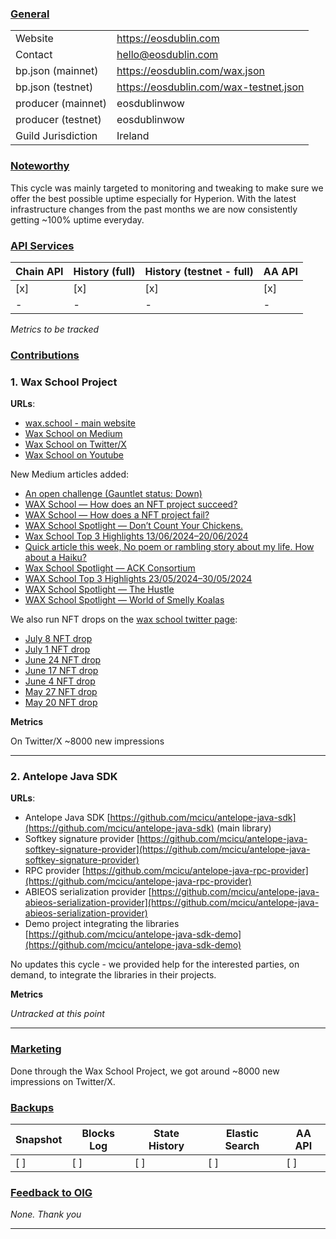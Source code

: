 ### <ins>General</ins>

|  |  |
| --- | --- |
| Website | https://eosdublin.com |
| Contact | hello@eosdublin.com |
| bp.json (mainnet) | https://eosdublin.com/wax.json |
| bp.json (testnet) | https://eosdublin.com/wax-testnet.json |
| producer (mainnet) | eosdublinwow |
| producer (testnet) | eosdublinwow |
| Guild Jurisdiction | Ireland |

### <ins>Noteworthy</ins>
This cycle was mainly targeted to monitoring and tweaking to make sure we offer the best possible uptime especially for Hyperion. With the latest infrastructure changes from the past months we are now consistently getting ~100% uptime everyday.

### <ins>API Services</ins>

| Chain API | History (full) | History (testnet - full) | AA API |
|---|---|---|---|
| [x] | [x] | [x] | [x] |
| - | - | - | - |

*Metrics to be tracked*

### <ins>Contributions</ins>

### 1. Wax School Project 
**URLs**:
- [wax.school - main website](https://wax.school)
- [Wax School on Medium](https://medium.com/@waxblockchain)
- [Wax School on Twitter/X](https://twitter.com/waxschool_)
- [Wax School on Youtube](https://www.youtube.com/channel/UCwV0PjHGLr3jzwkHTLxwlpg)


New Medium articles added:
- [An open challenge (Gauntlet status: Down)](https://medium.com/@waxblockchain/an-open-challenge-gauntlet-status-b3e45895ff7a)
- [WAX School — How does an NFT project succeed?](https://medium.com/@waxblockchain/wax-school-how-does-an-nft-project-succeed-13b752c2616c)
- [WAX School — How does a NFT project fail?](https://medium.com/@waxblockchain/wax-school-how-does-a-nft-project-fail-12e3cc778ae4)
- [WAX School Spotlight — Don’t Count Your Chickens.](https://medium.com/@waxblockchain/wax-school-spotlight-dont-count-your-chickens-802edfcf5dfe)
- [Wax School Top 3 Highlights 13/06/2024–20/06/2024](https://medium.com/@waxblockchain/wax-school-6258e44cbbb4)
- [Quick article this week, No poem or rambling story about my life. How about a Haiku?](https://medium.com/@waxblockchain/quick-article-this-week-no-poem-or-rambling-story-about-my-life-how-about-a-haiku-80c736840e01)
- [Wax School Spotlight — ACK Consortium](https://medium.com/@waxblockchain/wax-school-spotlight-ack-consortium-f5690fd6f6fe)
- [WAX School Top 3 Highlights 23/05/2024–30/05/2024](https://medium.com/@waxblockchain/wax-school-top-3-highlights-23-05-2024-30-05-2024-265150ba3b62)
- [WAX School Spotlight — The Hustle](https://medium.com/@waxblockchain/w-22b25db56f95)
- [WAX School Spotlight — World of Smelly Koalas](https://medium.com/@waxblockchain/wax-school-spotlight-world-of-smelly-koalas-6ba5341c0d25)

We also run NFT drops on the [wax school twitter page](https://twitter.com/waxschool_):
- [July 8 NFT drop](https://x.com/waxschool_/status/1810286221429448795)
- [July 1 NFT drop](https://x.com/waxschool_/status/1807735050038898817)
- [June 24 NFT drop](https://x.com/waxschool_/status/1805236557932036239)
- [June 17 NFT drop](https://x.com/waxschool_/status/1802706572302340217)
- [June 4 NFT drop](https://x.com/waxschool_/status/1797946947900490180)
- [May 27 NFT drop](https://x.com/waxschool_/status/1795089426051194943)
- [May 20 NFT drop](https://x.com/waxschool_/status/1792480758902247812)

**Metrics**

On Twitter/X ~8000 new impressions


---
### 2. Antelope Java SDK

**URLs**:
- Antelope Java SDK [https://github.com/mcicu/antelope-java-sdk](https://github.com/mcicu/antelope-java-sdk) (main library)
- Softkey signature provider [https://github.com/mcicu/antelope-java-softkey-signature-provider](https://github.com/mcicu/antelope-java-softkey-signature-provider) 
- RPC provider [https://github.com/mcicu/antelope-java-rpc-provider](https://github.com/mcicu/antelope-java-rpc-provider)
- ABIEOS serialization provider [https://github.com/mcicu/antelope-java-abieos-serialization-provider](https://github.com/mcicu/antelope-java-abieos-serialization-provider)
- Demo project integrating the libraries
[https://github.com/mcicu/antelope-java-sdk-demo](https://github.com/mcicu/antelope-java-sdk-demo)

No updates this cycle - we provided help for the interested parties, on demand, to integrate the libraries in their projects.

**Metrics**

*Untracked at this point*

---

### <ins>Marketing</ins>
Done through the Wax School Project, we got around ~8000 new impressions on Twitter/X.

### <ins>Backups </ins>

| Snapshot | Blocks Log | State History | Elastic Search | AA API |
|--------|--------|--------|--------|--------|
| [ ] | [ ] | [ ] | [ ] | [ ] |


### <ins>Feedback to OIG</ins>
*None. Thank you*

----

